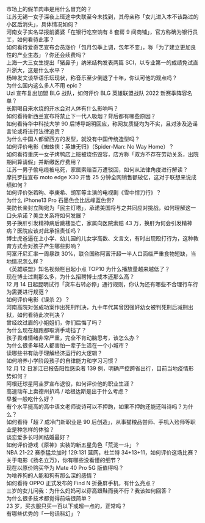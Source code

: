 市场上的假羊肉串是用什么冒充的？  
江苏无锡一女子深夜上班途中失联至今未找到，其母亲称「女儿进入本不该路过的小区后消失」，具体情况如何？  
河南女子实名举报前婆婆「在银行吃空饷有 8 套房 9 间商铺」，官方称确为银行员工，如何看待此事？  
如何看待爱奇艺宣布会员涨价「包月包季上调，包年不变」，称「为了建立更加良性的产业生态」？你还会续费吗？  
上海一大三女生提出「猪鼻子」纳米结构发表两篇 SCI，以专业第一的成绩免试直升浙大，这是什么水平？  
杨坤发文谈华语乐坛现状，称音乐至少倒退了十年，你认可他的观点吗？  
为什么国内这么多人不用 epic？  
Uzi 宣布复出加盟 BLG 战队，如何评价 BLG 英雄联盟战队 2022 新赛季阵容名单？  
长期喝自来水烧的开水会对人体有什么影响吗？  
如何看待新西兰宣布将禁止下一代人吸烟？背后都有哪些原因？  
如何看待华中科技大学 90 后博导胡玥回应，称网友质疑均为不实，且对涉及造谣言论或将进行法律追责？  
为什么中国人都留西方的发型，就没有中国传统造型吗？  
如何评价电影《蜘蛛侠：英雄无归》（Spider-Man: No Way Home）？  
如何看待重庆一女子烤鸭店上班被烧伤毁容，店方称「双方不存在劳动关系，出院期间算请假」并断缴医疗费用？  
江苏一男子偷电缆被电死，家属索赔百万遭驳回，如何从法律角度进行解读？  
摩托罗拉宣布 moto edge X30 开售 25 分钟全网销售额破亿，这对于联想来说成绩如何？  
如何评价张若昀、李庚希、胡军等主演的电视剧《雪中悍刀行》？  
为什么 iPhone13 Pro 石墨色会比远峰蓝色贵?  
美防长亲封立陶宛为「民主灯塔」，承诺美国将与之共同应对挑战，如何理解这一口头承诺？美立关系将如何发展？  
男子换肝引发精神病后跳楼坠亡，家属向医院索赔 43 万，换肝为何会引发精神病？医院应该对此承担责任吗？  
博士虎爸逼在上小学、幼儿园的儿女学高数、文言文，有时出现殴打行为，这种教育方式会对孩子产生哪些影响？  
阿富汗尼汇率一周暴跌 30%，联合国称阿富汗超一半人口面临严重食物短缺，当地情况怎么样？  
《英雄联盟》知名视频栏目起小点 TOP10 为什么播放量越来越低了？  
现在博士过剩那么多，为什么招聘博士成本还那么高？  
12 月 14 日起昆明试行「货车右转必停」通行规则，你认为还有哪些不合理行车行为需要进行规范？  
如何评价电影《误杀 2》？  
河南高院对张成功案作出死刑判决，九十年代其曾因强奸幼女被判死刑后减刑出狱，如何看待此次判决？  
曾经纹过眉的小姐姐们，你们后悔了吗？  
为什么现在超跑都取消手动挡了？  
孩子畏难情绪非常严重，完全不肯动脑思考，该怎么办？  
为什么很多年轻人都害怕一辈子生活在一个小城市？  
读哪些书有助于理解经济运行的大逻辑？  
如何培养小学阶段孩子的自律能力和学习习惯？  
12 月 12 日浙江已报告阳性感染者 139 例，明确严控跨省出行，目前当地疫情形势如何？  
阿根廷球星阿圭罗宣布退役，如何评价他的职业生涯？  
高速动车上卖德州扒鸡 / 哈根达斯是出于什么考虑？  
早餐一般吃什么好？  
有个水平挺高的高中语文老师说诗可以不押韵，如果不押韵还能还叫诗吗？为什么？  
如何看待「超 7 成冷门新职业是 90 后创造」，从事猫粮品尝师、手机入殓师等职业是种怎样的体验？  
谈恋爱多长时间结婚最好？  
如何评价游戏《原神》实装的新五星角色「荒泷一斗」？  
NBA 21-22 赛季猛龙加时 129:131 篮网，杜兰特 34+13+11，如何评价这场比赛？  
关于电影《扬名立万》，你有哪些没看懂的细节？  
现在以原价购买华为 Mate 40 Pro 5G 版值得吗？  
为啥养狗的人能和狗有那么深的感情？  
如何看待 OPPO 正式发布的 Find N 折叠屏手机，有什么亮点？  
三岁的女儿问我：为什么妈妈可以穿高跟鞋而我不行？我该如何回答？  
为什么很多技术都觉得前端很简单？  
23 岁，买衣服只买一百以下或超一点的，正常吗？  
有哪些优秀的「一句话科幻」？  
